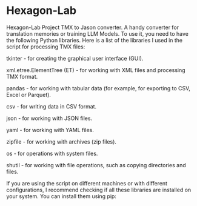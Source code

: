 # Hexagon-Lab
Hexagon-Lab Project
TMX to Jason converter. 
A handy converter for translation memories or training LLM Models. To use it, you need to have the following Python libraries.
Here is a list of the libraries I used in the script for processing TMX files:

tkinter - for creating the graphical user interface (GUI).

xml.etree.ElementTree (ET) - for working with XML files and processing TMX format.

pandas - for working with tabular data (for example, for exporting to CSV, Excel or Parquet).

csv - for writing data in CSV format.

json - for working with JSON files.

yaml - for working with YAML files.

zipfile - for working with archives (zip files).

os - for operations with system files.

shutil - for working with file operations, such as copying directories and files.

If you are using the script on different machines or with different configurations, I recommend checking if all these libraries are installed on your system. You can install them using pip:

